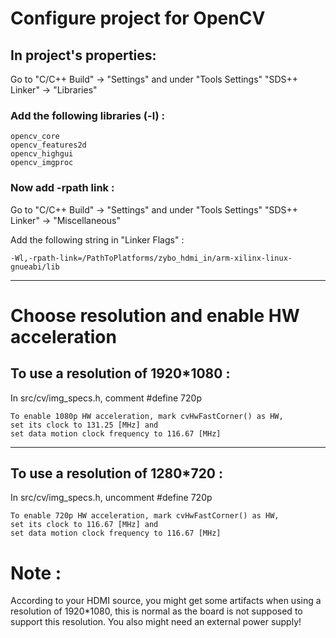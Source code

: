 # Configure project for OpenCV

## In project's properties:

Go to "C/C++ Build" -> "Settings" and under "Tools Settings" 
"SDS++ Linker"  -> "Libraries"

### Add the following libraries (-l) :

	opencv_core
	opencv_features2d
	opencv_highgui
	opencv_imgproc

### Now add -rpath link :

Go to "C/C++ Build" -> "Settings" and under "Tools Settings" 
"SDS++ Linker"  -> "Miscellaneous"

Add the following string in "Linker Flags" :

	-Wl,-rpath-link=/PathToPlatforms/zybo_hdmi_in/arm-xilinx-linux-gnueabi/lib

--------------------------------------------------------------------------
# Choose resolution and enable HW acceleration


## To use a resolution of 1920*1080 :

In src/cv/img_specs.h, comment #define 720p 

	To enable 1080p HW acceleration, mark cvHwFastCorner() as HW,
	set its clock to 131.25 [MHz] and 
	set data motion clock frequency to 116.67 [MHz] 

--------------------------------------------------------------------------

## To use a resolution of 1280*720 :

In src/cv/img_specs.h, uncomment #define 720p 

	To enable 720p HW acceleration, mark cvHwFastCorner() as HW,	
	set its clock to 116.67 [MHz] and 								
	set data motion clock frequency to 116.67 [MHz]  				



# Note :
According to your HDMI source, you might get some artifacts when using 
a resolution of 1920*1080, this is normal as the board is not supposed to 
support this resolution. You also might need an external power supply!
